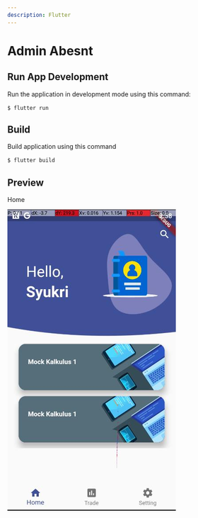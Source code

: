 ```yaml
---
description: Flutter
---
```


# Admin Abesnt

## Run App Development

Run the application in development mode using this command:

```
$ flutter run
```

## Build

Build application using this command

```bash
$ flutter build
```

## Preview

Home

![](.gitbook/assets/absent_flutter_screenshot_2020.05.08_14.38.10.jpg)





